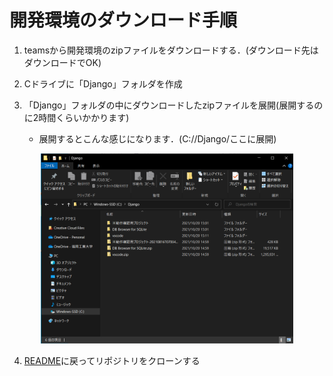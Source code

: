 # 開発環境のダウンロード手順


1. teamsから開発環境のzipファイルをダウンロードする．(ダウンロード先はダウンロードでOK) 

2. Cドライブに「Django」フォルダを作成

3. 「Django」フォルダの中にダウンロードしたzipファイルを展開(展開するのに2時間くらいかかります)

    - 展開するとこんな感じになります．(C://Django/ここに展開)
 <div align="center"><img src="env1.png" width="80%"></div>

4. [README](../README.md)に戻ってリポジトリをクローンする

